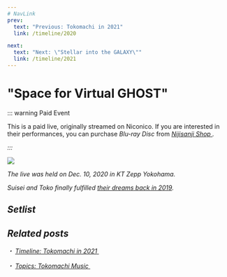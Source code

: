 ```yaml
---
# NavLink
prev:
  text: "Previous: Tokomachi in 2021"
  link: /timeline/2020

next:
  text: "Next: \"Stellar into the GALAXY\""
  link: /timeline/2021
---
```


# "Space for Virtual GHOST"

::: warning Paid Event

This is a paid live, originally streamed on Niconico. If you are interested in their performances, you can purchase *Blu-ray Disc* from [<i class="fa-solid fa-compact-disc" /> Nijisanji Shop ](https://shop.nijisanji.jp/s/niji/item/detail/NJSJ-026).

:::

<img src="./whoiam.jpg" />

The live was held on Dec. 10, 2020 in KT Zepp Yokohama.

Suisei and Toko finally fulfilled [their dreams back in 2019](/timeline/2019/#_2019-06-08).

## Setlist

## Related posts

・ [<i class="fa-solid fa-calendar-days" /> *Timeline: Tokomachi in 2021* ](/timeline/2021/) &nbsp; <i class="fa-solid fa-arrow-right-from-bracket"></i>

・ [<i class="fa-solid fa-microphone-lines" /> *Topics: Tokomachi Music* ](/topics/music/) &nbsp; <i class="fa-solid fa-arrow-right-from-bracket"></i>

<!-- FontAwesome Script -->

<link rel="stylesheet" href="https://cdn.jsdelivr.net/npm/@fortawesome/fontawesome-free@6.0.0/css/all.min.css" crossorigin="anonymous">
